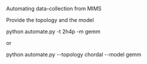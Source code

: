 Automating data-collection from MIMS

Provide the topology and the model

python automate.py -t 2h4p -m gemm

or 

python automate.py --topology chordal --model gemm
